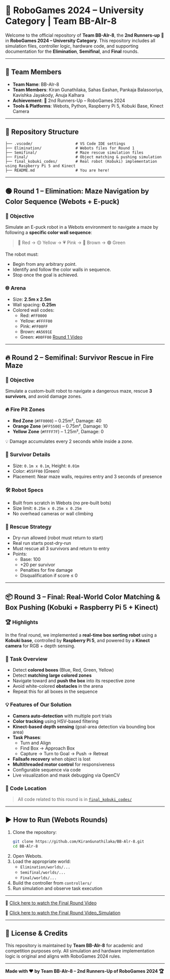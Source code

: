 
# 🤖 RoboGames 2024 – University Category | Team BB-Alr-8

Welcome to the official repository of **Team BB-Alr-8**, the **2nd Runners-up** 🥉 in **RoboGames 2024 – University Category**. This repository includes all simulation files, controller logic, hardware code, and supporting documentation for the **Elimination**, **Semifinal**, and **Final** rounds.

---

## 🧠 Team Members

- **Team Name**: BB-Alr-8
- **Team Members**: Kiran Gunathilaka, Sahas Eashan, Pankaja Balasooriya, Kavishka Jayakody, Anuja Kalhara
- **Achievement**: 🥉 2nd Runners-Up – RoboGames 2024  
- **Tools & Platforms**: Webots, Python, Raspberry Pi 5, Kobuki Base, Kinect Camera

---

## 📁 Repository Structure

```plaintext
├── .vscode/                   # VS Code IDE settings
├── Elimination/               # Webots files for Round 1
├── Semifinal/                 # Maze rescue simulation files
├── Final/                     # Object matching & pushing simulation
├── final_kobuki_codes/        # Real robot (Kobuki) implementation using Raspberry Pi 5 and Kinect
├── README.md                  # You are here!
```

---

## 🟢 Round 1 – Elimination: Maze Navigation by Color Sequence (Webots + E-puck)

### 🎯 Objective
Simulate an E-puck robot in a Webots environment to navigate a maze by following a **specific color wall sequence**:

> 🔴 Red → 🟡 Yellow → 💗 Pink → 🤎 Brown → 🟢 Green

The robot must:
- Begin from any arbitrary point.
- Identify and follow the color walls in sequence.
- Stop once the goal is achieved.

### 🌐 Arena
- Size: **2.5m x 2.5m**
- Wall spacing: **0.25m**
- Colored wall codes:
  - Red: `#FF0000`
  - Yellow: `#FFFF00`
  - Pink: `#FF00FF`
  - Brown: `#A5691E`
  - Green: `#00FF00`
[Round 1 Video](https://drive.google.com/file/d/1M6lFLquzub9HMc539oUPFzgBz2VdT7C5/view?usp=sharing)
---

## 🔥 Round 2 – Semifinal: Survivor Rescue in Fire Maze

### 🎯 Objective
Simulate a custom-built robot to navigate a dangerous maze, rescue **3 survivors**, and avoid damage zones.

### 🔥 Fire Pit Zones
- **Red Zone** (`#FF0000`) – 0.25m², Damage: 40
- **Orange Zone** (`#FF5500`) – 0.75m², Damage: 10
- **Yellow Zone** (`#FFFF7F`) – 1.25m², Damage: 0  

💡 Damage accumulates every 2 seconds while inside a zone.

### 🧍 Survivor Details
- Size: `0.1m x 0.1m`, Height: `0.01m`
- Color: `#55FF00` (Green)
- Placement: Near maze walls, requires entry and 3 seconds of presence

### 🛠 Robot Specs
- Built from scratch in Webots (no pre-built bots)
- Size limit: `0.25m x 0.25m x 0.25m`
- No overhead cameras or wall climbing

### 🧠 Rescue Strategy
- Dry-run allowed (robot must return to start)
- Real run starts post-dry-run
- Must rescue all 3 survivors and return to entry
- Points:  
  - Base: 100  
  - +20 per survivor  
  - Penalties for fire damage  
  - Disqualification if score ≤ 0

---

## 📦 Round 3 – Final: Real-World Color Matching & Box Pushing (Kobuki + Raspberry Pi 5 + Kinect)

### 🏆 Highlights
In the final round, we implemented a **real-time box sorting robot** using a **Kobuki base**, controlled by **Raspberry Pi 5**, and powered by a **Kinect camera** for RGB + depth sensing.

### 🎯 Task Overview
- Detect **colored boxes** (Blue, Red, Green, Yellow)
- Detect **matching large colored zones**
- Navigate toward and **push the box** into its respective zone
- Avoid white-colored **obstacles** in the arena
- Repeat this for all boxes in the sequence

### 💡 Features of Our Solution
- **Camera auto-detection** with multiple port trials
- **Color tracking** using HSV-based filtering
- **Kinect-based depth sensing** (goal-area detection via bounding box area)
- **Task Phases**:
  - Turn and Align
  - Find Box → Approach Box
  - Capture → Turn to Goal → Push → Retreat
- **Failsafe recovery** when object is lost
- **Multithreaded motor control** for responsiveness
- Configurable sequence via code
- Live visualization and mask debugging via OpenCV

### 📂 Code Location
> All code related to this round is in [`final_kobuki_codes/`](./final_kobuki_codes)

---

## ▶️ How to Run (Webots Rounds)

1. Clone the repository:
   ```bash
   git clone https://github.com/KiranGunathilaka/BB-Alr-8.git
   cd BB-Alr-8
   ```
2. Open Webots.
3. Load the appropriate world:
   - `Elimination/worlds/...`
   - `Semifinal/worlds/...`
   - `Final/worlds/...`
4. Build the controller from `controllers/`
5. Run simulation and observe task execution

---

🔗 [Click here to watch the Final Round Video](https://github.com/sahas-eashan/BB-Alr-8/blob/main/videos/WhatsApp%20Video%202025-03-31%20at%2009.14.59_cb0bb7b0.mp4)


🔗 [Click here to watch the Final Round Video_Simulation](https://github.com/sahas-eashan/BB-Alr-8/blob/main/videos/WhatsApp%20Video%202025-03-29%20at%2014.55.56_7c259a14.mp4)

---

## 🏁 License & Credits

This repository is maintained by **Team BB-Alr-8** for academic and competition purposes only. All simulation and hardware implementation logic is original and aligns with RoboGames 2024 rules.

---

**Made with ❤️ by Team BB-Alr-8 – 2nd Runners-Up of RoboGames 2024 🏆**
